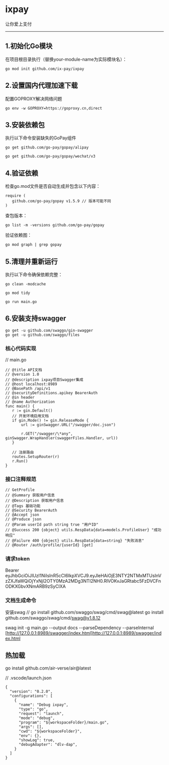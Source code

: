 # ixpay

让你爱上支付


-----------------------------------------------------------


## 1.初始化Go模块‌

在项目根目录执行（替换your-module-name为实际模块名）：

```
go mod init github.com/ix-pay/ixpay
```
## 2.设置国内代理加速下载‌

配置GOPROXY解决网络问题
```
go env -w GOPROXY=https://goproxy.cn,direct
```

## 3.‌安装依赖包‌

执行以下命令安装缺失的GoPay组件
```
go get github.com/go-pay/gopay/alipay

go get github.com/go-pay/gopay/wechat/v3
```

## 4.‌‌验证依赖‌

检查go.mod文件是否自动生成并包含以下内容：
```
require (
   github.com/go-pay/gopay v1.5.9 // 版本可能不同
)
```

查包版本：
```
go list -m -versions github.com/go-pay/gopay
```
验证依赖图：
```
go mod graph | grep gopay
```

## 5.‌清理并重新运行‌

执行以下命令确保依赖完整：
```
go clean -modcache

go mod tidy

go run main.go
```
## 6.安装支持swagger
```
go get -u github.com/swaggo/gin-swagger
go get -u github.com/swaggo/files
```

### 核心代码实现
// main.go
```
// @title API文档
// @version 1.0
// @description ixpay项目Swagger集成
// @host localhost:8989
// @BasePath /api/v1
// @securityDefinitions.apikey BearerAuth
// @in header
// @name Authorization
func main() {
   r := gin.Default()
   // 开发环境启用文档
   if gin.Mode() != gin.ReleaseMode {
       url := ginSwagger.URL("/swagger/doc.json")

       r.GET("/swagger/\*any", ginSwagger.WrapHandler(swaggerFiles.Handler, url))
   }

   // 注册路由
   routes.SetupRouter(r)
   r.Run()
}
```

### 接口注释规范
```
// GetProfile
// @Summary 获取用户信息
// @Description 获取用户信息
// @Tags 基础功能
// @Security BearerAuth
// @Accept json
// @Produce json
// @Param userId path string true "用户ID"
// @Success 200 {object} utils.RespData{data=models.ProfileUser} "成功响应"
// @Failure 400 {object} utils.RespData{data=string} "失败消息"
// @Router /auth/profile/{userId} [get]
```

### 请求token
Bearer eyJhbGciOiJIUzI1NiIsInR5cCI6IkpXVCJ9.eyJleHAiOjE3NTY2NTMxMTUsInVzZXJfaWQiOjYxNjI2OTY0MzA2MDg3NTI2NH0.RlVOKvJaGRtabc5FzDVCFnODKXGbvXNmARB9zSyClXA

### 文档生成命令
安装swag
// go install github.com/swaggo/swag/cmd/swag@latest
go install github.com/swaggo/swag/cmd/swag@v1.8.12

swag init -g main.go --output docs --parseDependency --parseInternal
[http://127.0.0.1:8989/swagger/index.html]http://127.0.0.1:8989/swagger/index.html

## 热加载

go install github.com/air-verse/air@latest

// .vscode/launch.json
```
{
  "version": "0.2.0",
  "configurations": [
    {
      "name": "Debug ixpay",
      "type": "go",
      "request": "launch",
      "mode": "debug",
      "program": "${workspaceFolder}/main.go",
      "args": [],
      "cwd": "${workspaceFolder}",
      "env": {},
      "showLog": true,
      "debugAdapter": "dlv-dap",
    }
  ]
}
```